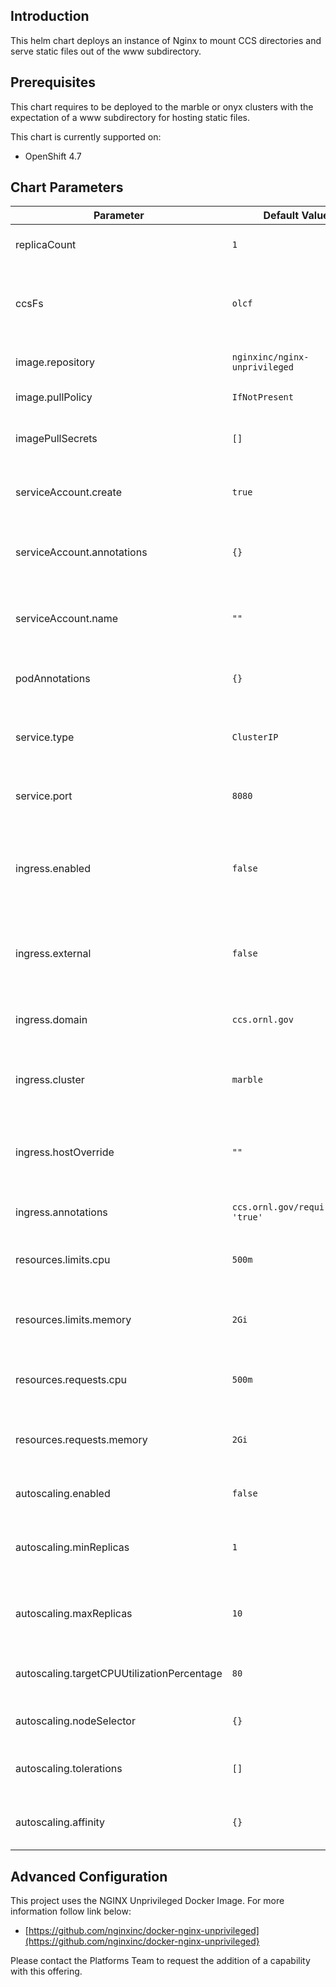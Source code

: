 ## Introduction

This helm chart deploys an instance of Nginx to mount CCS directories and serve static files out of the www subdirectory.

## Prerequisites

This chart requires to be deployed to the marble or onyx clusters with the expectation of a www subdirectory for hosting static files.

This chart is currently supported on:

* OpenShift 4.7

## Chart Parameters

| Parameter | Default Value | Description |
| --------- | ----------- | ----------- |
| replicaCount | `1` | Replicas of the pod to run |
| ccsFs | `olcf` | Filesystem to to mount to the nginx pod, optionally `ccsopen` |
| image.repository | `nginxinc/nginx-unprivileged` | Nginx image repository |
| image.pullPolicy | `IfNotPresent` | Nginx image tag |
| imagePullSecrets | `[]` | Pull secrets for running the container |
| serviceAccount.create | `true` | Service account created to run the pod |
| serviceAccount.annotations | `{}` | Pod annotations for the running pod |
| serviceAccount.name | `""` | Overrride for the service account name |
| podAnnotations | `{}` | Annotations to be added to the pod on creation |
| service.type | `ClusterIP` | Type of service object, optionally `NodePort` |
| service.port | `8080` | Port to expose for cluster traffic |
| ingress.enabled | `false` | Create a route object to expose traffic outside cluster |
| ingress.external | `false` | Create a route object to expose traffic to the internet |
| ingress.domain | `ccs.ornl.gov` | Domain the route will be created with |
| ingress.cluster | `marble` | Cluster the host URL will be created with |
| ingress.hostOverride | `""` | Override the default URL format with custom domain |
| ingress.annotations | `ccs.ornl.gov/requireAuth: 'true'` | Route ingress annotations |
| resources.limits.cpu | `500m` | Nginx default cpu limit allocation |
| resources.limits.memory | `2Gi` | Nginx default memory limit allocation |
| resources.requests.cpu | `500m` | Nginx default cpu requests allocation |
| resources.requests.memory | `2Gi` | Nginx default memory requests allocation |
| autoscaling.enabled | `false` | Enables an HPA to be created |
| autoscaling.minReplicas | `1` | Minimum replica count during autoscaling |
| autoscaling.maxReplicas | `10` | Maximum replica count during autoscaling |
| autoscaling.targetCPUUtilizationPercentage | `80` | CPU percentage to trigger autoscaling |
| autoscaling.nodeSelector | `{}` | Run nginx on specific nodes |
| autoscaling.tolerations | `[]` | Tolerations to support during scheduling |
| autoscaling.affinity | `{}` | Affinity settings for the nginx pod |

## Advanced Configuration

This project uses the NGINX Unprivileged Docker Image. For more information follow link below:

* [https://github.com/nginxinc/docker-nginx-unprivileged](https://github.com/nginxinc/docker-nginx-unprivileged}

Please contact the Platforms Team to request the addition of a capability
with this offering.
